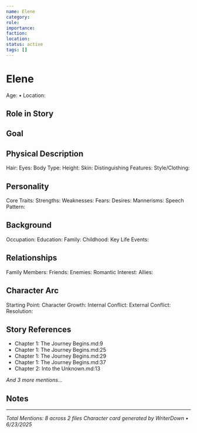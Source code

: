 ```yaml
---
name: Elene
category: 
role: 
importance: 
faction: 
location: 
status: active
tags: []
---
```


# Elene
Age: • Location: 

## Role in Story


## Goal


## Physical Description
Hair: 
Eyes: 
Body Type: 
Height: 
Skin: 
Distinguishing Features: 
Style/Clothing: 

## Personality
Core Traits: 
Strengths: 
Weaknesses: 
Fears: 
Desires: 
Mannerisms: 
Speech Pattern: 

## Background
Occupation: 
Education: 
Family: 
Childhood: 
Key Life Events: 

## Relationships
Family Members: 
Friends: 
Enemies: 
Romantic Interest: 
Allies: 

## Character Arc
Starting Point: 
Character Growth: 
Internal Conflict: 
External Conflict: 
Resolution: 

## Story References

- Chapter 1: The Journey Begins.md:9
- Chapter 1: The Journey Begins.md:25
- Chapter 1: The Journey Begins.md:29
- Chapter 1: The Journey Begins.md:37
- Chapter 2: Into the Unknown.md:13

*And 3 more mentions...*

## Notes


---

*Total Mentions: 8 across 2 files*
*Character card generated by WriterDown • 6/23/2025*
